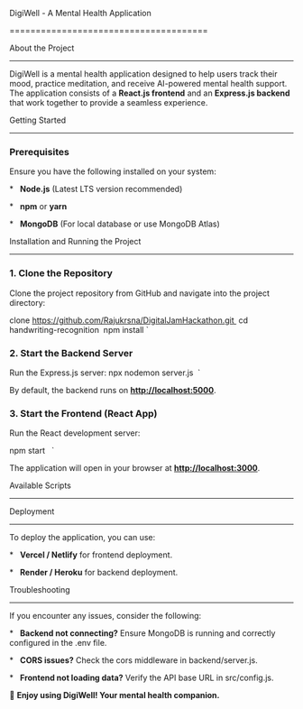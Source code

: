 DigiWell - A Mental Health Application

======================================

About the Project

-----------------

DigiWell is a mental health application designed to help users track their mood, practice meditation, and receive AI-powered mental health support. The application consists of a **React.js frontend** and an **Express.js backend** that work together to provide a seamless experience.

Getting Started

---------------

### Prerequisites

Ensure you have the following installed on your system:

*   **Node.js** (Latest LTS version recommended)

*   **npm** or **yarn**

*   **MongoDB** (For local database or use MongoDB Atlas)

Installation and Running the Project

------------------------------------

### 1\. Clone the Repository

Clone the project repository from GitHub and navigate into the project directory:

 clone https://github.com/Rajukrsna/DigitalJamHackathon.git  
 cd handwriting-recognition  
 npm install
 `

### 2\. Start the Backend Server



Run the Express.js server:
npx nodemon server.js  `

By default, the backend runs on [**http://localhost:5000**](http://localhost:5000).

### 3\. Start the Frontend (React App)


Run the React development server:

npm start   `

The application will open in your browser at [**http://localhost:3000**](http://localhost:3000).

Available Scripts

-----------------

Deployment

----------

To deploy the application, you can use:

*   **Vercel / Netlify** for frontend deployment.

*   **Render / Heroku** for backend deployment.

Troubleshooting

---------------

If you encounter any issues, consider the following:

*   **Backend not connecting?** Ensure MongoDB is running and correctly configured in the .env file.

*   **CORS issues?** Check the cors middleware in backend/server.js.

*   **Frontend not loading data?** Verify the API base URL in src/config.js.

🚀 **Enjoy using DigiWell! Your mental health companion.**
